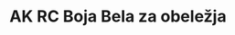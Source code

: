 ---
layout: product
title: "AK RC Boja Bela za obeležja"
price: "330" 
desc: "Acrylic Laquer 10mL"
img_path: "/assets/img/RC222.jpg"
brand: "AK "
available: true
special_offer: false
new: false
soon: false
cat: "020000"
subcat: "020200"
subsubcat: "020201"
sifra: "RC222"
popular: true
---